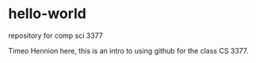 # hello-world
repository for comp sci 3377

Timeo Hennion here, this is an intro to using github for the class CS 3377.
